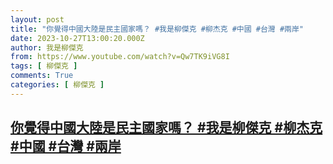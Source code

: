 ```yaml
---
layout: post
title: "你覺得中國大陸是民主國家嗎？ #我是柳傑克 #柳杰克 #中國 #台灣 #兩岸"
date: 2023-10-27T13:00:20.000Z
author: 我是柳傑克
from: https://www.youtube.com/watch?v=Qw7TK9iVG8I
tags: [ 柳傑克 ]
comments: True
categories: [ 柳傑克 ]
---
```

<!--1698411620000-->
[你覺得中國大陸是民主國家嗎？ #我是柳傑克 #柳杰克 #中國 #台灣 #兩岸](https://www.youtube.com/watch?v=Qw7TK9iVG8I)
------

<div>

</div>
